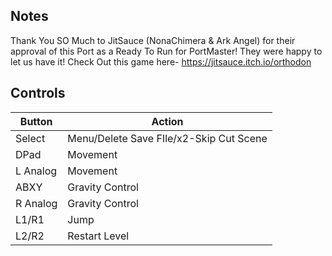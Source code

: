 ## Notes

Thank You SO Much to JitSauce (NonaChimera & Ark Angel) for their approval of this Port as a Ready To Run for PortMaster! They were happy to let us have it! Check Out this game here- https://jitsauce.itch.io/orthodon

## Controls

| Button | Action |
|--|--| 
|Select|Menu/Delete Save FIle/x2-Skip Cut Scene|
|DPad|Movement|
|L Analog|Movement|
|ABXY|Gravity Control|
|R Analog|Gravity Control|
|L1/R1|Jump|
|L2/R2|Restart Level|


